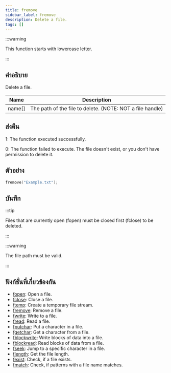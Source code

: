 ```yaml
---
title: fremove
sidebar_label: fremove
description: Delete a file.
tags: []
---
```


:::warning

This function starts with lowercase letter.

:::

## คำอธิบาย

Delete a file.

| Name   | Description                                               |
| ------ | --------------------------------------------------------- |
| name[] | The path of the file to delete. (NOTE: NOT a file handle) |

## ส่งคืน

1: The function executed successfully.

0: The function failed to execute. The file doesn't exist, or you don't have permission to delete it.

## ตัวอย่าง

```c
fremove("Example.txt");
```

## บันทึก

:::tip

Files that are currently open (fopen) must be closed first (fclose) to be deleted.

:::

:::warning

The file path must be valid.

:::

## ฟังก์ชั่นที่เกี่ยวข้องกัน

- [fopen](fopen): Open a file.
- [fclose](fclose): Close a file.
- [ftemp](ftemp): Create a temporary file stream.
- [fremove](fremove): Remove a file.
- [fwrite](fwrite): Write to a file.
- [fread](fread): Read a file.
- [fputchar](fputchar): Put a character in a file.
- [fgetchar](fgetchar): Get a character from a file.
- [fblockwrite](fblockwrite): Write blocks of data into a file.
- [fblockread](fblockread): Read blocks of data from a file.
- [fseek](fseek): Jump to a specific character in a file.
- [flength](flength): Get the file length.
- [fexist](fexist): Check, if a file exists.
- [fmatch](fmatch): Check, if patterns with a file name matches.
